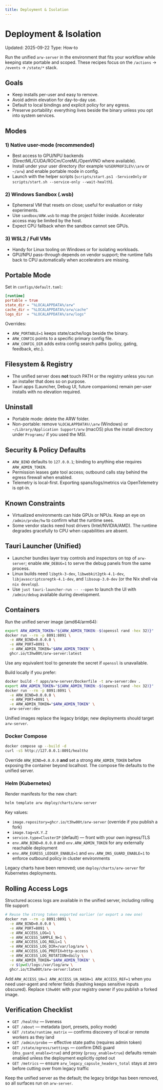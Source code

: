 ```yaml
---
title: Deployment & Isolation
---
```


# Deployment & Isolation

Updated: 2025-09-22
Type: How‑to

Run the unified `arw-server` in the environment that fits your workflow while keeping state portable and scoped. These recipes focus on the `/actions` → `/events` → `/state/*` stack.

## Goals
- Keep installs per-user and easy to remove.
- Avoid admin elevation for day-to-day use.
- Default to local bindings and explicit policy for any egress.
- Preserve portability: everything lives beside the binary unless you opt into system services.

## Modes

### 1) Native user-mode (recommended)
- Best access to GPU/NPU backends (DirectML/CUDA/ROCm/CoreML/OpenVINO where available).
- Install under your user directory (for example `%USERPROFILE%\\arw` or `~/arw`) and enable portable mode in config.
- Launch with the helper scripts (`scripts/start.ps1 -ServiceOnly` or `scripts/start.sh --service-only --wait-health`).

### 2) Windows Sandbox (.wsb)
- Ephemeral VM that resets on close; useful for evaluation or risky experiments.
- Use `sandbox/ARW.wsb` to map the project folder inside. Accelerator access may be limited by the host.
- Expect CPU fallback when the sandbox cannot see GPUs.

### 3) WSL2 / Full VMs
- Handy for Linux tooling on Windows or for isolating workloads.
- GPU/NPU pass-through depends on vendor support; the runtime falls back to CPU automatically when accelerators are missing.

## Portable Mode

Set in `configs/default.toml`:

```toml
[runtime]
portable = true
state_dir = "%LOCALAPPDATA%/arw"
cache_dir = "%LOCALAPPDATA%/arw/cache"
logs_dir  = "%LOCALAPPDATA%/arw/logs"
```

Overrides:
- `ARW_PORTABLE=1` keeps state/cache/logs beside the binary.
- `ARW_CONFIG` points to a specific primary config file.
- `ARW_CONFIG_DIR` adds extra config search paths (policy, gating, feedback, etc.).

## Filesystem & Registry
- The unified server does **not** touch PATH or the registry unless you run an installer that does so on purpose.
- Tauri apps (Launcher, Debug UI, future companions) remain per-user installs with no elevation required.

## Uninstall
- Portable mode: delete the ARW folder.
- Non-portable: remove `%LOCALAPPDATA%\\arw` (Windows) or `~/Library/Application Support/arw` (macOS) plus the install directory under `Programs/` if you used the MSI.

## Security & Policy Defaults
- `ARW_BIND` defaults to `127.0.0.1`; binding to anything else requires `ARW_ADMIN_TOKEN`.
- Permission leases gate tool access; outbound calls stay behind the egress firewall when enabled.
- Telemetry is local-first. Exporting spans/logs/metrics via OpenTelemetry is opt-in.

## Known Constraints
- Virtualized environments can hide GPUs or NPUs. Keep an eye on `/admin/probe/hw` to confirm what the runtime sees.
- Some vendor stacks need host drivers (Intel/NVIDIA/AMD). The runtime degrades gracefully to CPU when capabilities are absent.

## Tauri Launcher (Unified)
- Launcher bundles layer tray controls and inspectors on top of `arw-server`; enable `ARW_DEBUG=1` to serve the debug panels from the same process.
- Linux builds need `libgtk-3-dev`, `libwebkit2gtk-4.1-dev`, `libjavascriptcoregtk-4.1-dev`, and `libsoup-3.0-dev` (or the Nix shell via `nix develop`).
- Use `just tauri-launcher-run -- --open` to launch the UI with `/admin/debug` available during development.

## Containers

Run the unified server image (amd64/arm64):

```bash
export ARW_ADMIN_TOKEN="${ARW_ADMIN_TOKEN:-$(openssl rand -hex 32)}"
docker run --rm -p 8091:8091 \
  -e ARW_BIND=0.0.0.0 \
  -e ARW_PORT=8091 \
  -e ARW_ADMIN_TOKEN="$ARW_ADMIN_TOKEN" \
  ghcr.io/t3hw00t/arw-server:latest
```

Use any equivalent tool to generate the secret if `openssl` is unavailable.

Build locally if you prefer:

```bash
docker build -f apps/arw-server/Dockerfile -t arw-server:dev .
export ARW_ADMIN_TOKEN="${ARW_ADMIN_TOKEN:-$(openssl rand -hex 32)}"
docker run --rm -p 8091:8091 \
  -e ARW_BIND=0.0.0.0 \
  -e ARW_PORT=8091 \
  -e ARW_ADMIN_TOKEN="$ARW_ADMIN_TOKEN" \
  arw-server:dev
```

Unified images replace the legacy bridge; new deployments should target `arw-server`.

### Docker Compose

```bash
docker compose up --build -d
curl -sS http://127.0.0.1:8091/healthz
```

Override `ARW_BIND=0.0.0.0` **and** set a strong `ARW_ADMIN_TOKEN` before exposing the container beyond localhost. The compose file defaults to the unified server.

### Helm (Kubernetes)

Render manifests for the new chart:

```bash
helm template arw deploy/charts/arw-server
```

Key values:
- `image.repository=ghcr.io/t3hw00t/arw-server` (override if you publish a fork)
- `image.tag=vX.Y.Z`
- `service.type=ClusterIP` (default) — front with your own ingress/TLS
- `env.ARW_BIND=0.0.0.0` and `env.ARW_ADMIN_TOKEN` for any externally reachable deployment
- `env.ARW_EGRESS_LEDGER_ENABLE=1` and `env.ARW_DNS_GUARD_ENABLE=1` to enforce outbound policy in cluster environments

Legacy charts have been removed; use `deploy/charts/arw-server` for Kubernetes deployments.

## Rolling Access Logs

Structured access logs are available in the unified server, including rolling file support:

```bash
# Reuse the strong token exported earlier (or export a new one)
docker run --rm -p 8091:8091 \
  -e ARW_BIND=0.0.0.0 \
  -e ARW_PORT=8091 \
  -e ARW_ACCESS_LOG=1 \
  -e ARW_ACCESS_SAMPLE_N=1 \
  -e ARW_ACCESS_LOG_ROLL=1 \
  -e ARW_ACCESS_LOG_DIR=/var/log/arw \
  -e ARW_ACCESS_LOG_PREFIX=http-access \
  -e ARW_ACCESS_LOG_ROTATION=daily \
  -e ARW_ADMIN_TOKEN="$ARW_ADMIN_TOKEN" \
  -v $(pwd)/logs:/var/log/arw \
  ghcr.io/t3hw00t/arw-server:latest
```

Add `ARW_ACCESS_UA=1 ARW_ACCESS_UA_HASH=1 ARW_ACCESS_REF=1` when you need user-agent and referer fields (hashing keeps sensitive inputs obscured). Replace `t3hw00t` with your registry owner if you publish a forked image.

## Verification Checklist
- `GET /healthz` — liveness
- `GET /about` — metadata (port, presets, policy mode)
- `GET /state/runtime_matrix` — confirms discovery of local or remote workers as they land
- `GET /admin/probe` — effective state paths (requires admin token)
- `GET /state/egress/settings` — confirm DNS guard (`dns_guard_enable=true`) and proxy (`proxy_enable=true`) defaults remain enabled unless the deployment explicitly opted out
- `GET /metrics` — ensure `arw_legacy_capsule_headers_total` stays at zero before cutting over from legacy traffic

Keep the unified server as the default; the legacy bridge has been removed, so all surfaces run on `arw-server`.
